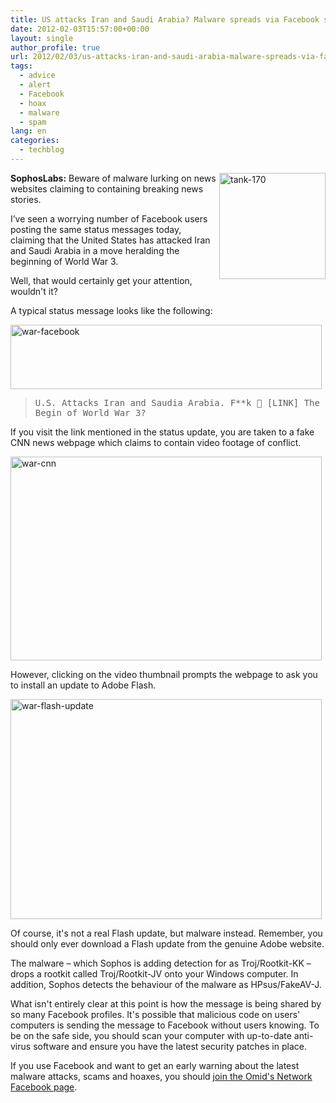```yaml
---
title: US attacks Iran and Saudi Arabia? Malware spreads via Facebook status updates
date: 2012-02-03T15:57:00+00:00
layout: single
author_profile: true
url: 2012/02/03/us-attacks-iran-and-saudi-arabia-malware-spreads-via-facebook-status-updates/
tags:
  - advice
  - alert
  - Facebook
  - hoax
  - malware
  - spam
lang: en
categories: 
  - techblog
---
```

[<img title="tank-170" border="0" alt="tank-170" align="right" src="http://lh4.ggpht.com/-n1uO72D94ck/Tyv8BWu_1QI/AAAAAAAAEeI/MNbPd2_wFqE/tank-170_thumb%25255B1%25255D.jpg?imgmax=800" width="170" height="170" />](http://lh5.ggpht.com/-Wd_as3ImeP8/Tyv77DDdHhI/AAAAAAAAEeA/O9vrh7Anyso/s1600-h/tank-170%25255B3%25255D.jpg)**SophosLabs:** Beware of malware lurking on news websites claiming to containing breaking news stories. 

I’ve seen a worrying number of Facebook users posting the same status messages today, claiming that the United States has attacked Iran and Saudi Arabia in a move heralding the beginning of World War 3. 

Well, that would certainly get your attention, wouldn't it? 

A typical status message looks like the following: 

[<img title="war-facebook" border="0" alt="war-facebook" src="http://lh4.ggpht.com/-pJ-wi76CFoQ/Tyv8Pi2qC6I/AAAAAAAAEeY/wgxRYmDxjGU/war-facebook_thumb%25255B2%25255D.jpg?imgmax=800" width="498" height="103" />](http://lh6.ggpht.com/-ZzFsAwQv7Q4/Tyv8GFYKvUI/AAAAAAAAEeQ/cV3ULp_egWU/s1600-h/war-facebook%25255B4%25255D.jpg) 

> <tt>U.S. Attacks Iran and Saudia Arabia. F**k 🙁 [LINK] The Begin of World War 3?</tt>

If you visit the link mentioned in the status update, you are taken to a fake CNN news webpage which claims to contain video footage of conflict. 

[<img title="war-cnn" border="0" alt="war-cnn" src="http://lh6.ggpht.com/-OYb8VS3R1Tw/Tyv8nuHkQYI/AAAAAAAAEeo/vqQXJ_ABjcU/war-cnn_thumb%25255B2%25255D.jpg?imgmax=800" width="498" height="326" />](http://lh5.ggpht.com/-WEdc-x20OBM/Tyv8WAndamI/AAAAAAAAEeg/R6uMHVFlVQU/s1600-h/war-cnn%25255B4%25255D.jpg) 

However, clicking on the video thumbnail prompts the webpage to ask you to install an update to Adobe Flash. 

[<img title="war-flash-update" border="0" alt="war-flash-update" src="http://lh3.ggpht.com/-1d9Lq5slpUk/Tyv8z2u47FI/AAAAAAAAEe4/6aWR_BYsIKc/war-flash-update_thumb%25255B2%25255D.jpg?imgmax=800" width="498" height="352" />](http://lh3.ggpht.com/-fwXyTzCPKow/Tyv8u_3oE6I/AAAAAAAAEew/Y6xluwgafB0/s1600-h/war-flash-update%25255B4%25255D.jpg) 

Of course, it's not a real Flash update, but malware instead. Remember, you should only ever download a Flash update from the genuine Adobe website. 

The malware – which Sophos is adding detection for as Troj/Rootkit-KK – drops a rootkit called Troj/Rootkit-JV onto your Windows computer. In addition, Sophos detects the behaviour of the malware as HPsus/FakeAV-J. 

What isn't entirely clear at this point is how the message is being shared by so many Facebook profiles. It's possible that malicious code on users' computers is sending the message to Facebook without users knowing. To be on the safe side, you should scan your computer with up-to-date anti-virus software and ensure you have the latest security patches in place. 

If you use Facebook and want to get an early warning about the latest malware attacks, scams and hoaxes, you should <a href="https://www.facebook.com/omidsnetwork/" target="_blank">join the Omid's Network Facebook page</a>.